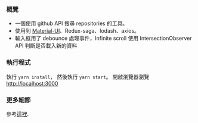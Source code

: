 ### 概覽

- 一個使用 github API 搜尋 repositories 的工具。
- 使用到 [Material-UI](https://material-ui.com/)、Redux-saga、lodash、axios。
- 輸入框用了 debounce 處理事件，Infinite scroll 使用 IntersectionObserver API 判斷是否載入新的資料

### 執行程式

執行 `yarn install`， 然後執行 `yarn start`。
開啟瀏覽器瀏覽 [http://localhost:3000](http://localhost:3000)

### 更多細節

參考[這裡](https://medium.com/@b2pwr/dcard-take-home-test-d290d454b7a2).